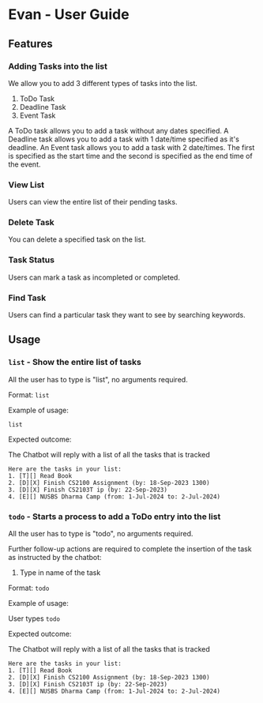 # Evan - User Guide

## Features 

### Adding Tasks into the list

We allow you to add 3 different types of tasks into the list.
1. ToDo Task
2. Deadline Task
3. Event Task

A ToDo task allows you to add a task without any dates specified.
A Deadline task allows you to add a task with 1 date/time specified as it's deadline.
An Event task allows you to add a task with 2 date/times. The first is specified as the start time and the second is specified as the end time of the event.

### View List

Users can view the entire list of their pending tasks.

### Delete Task

You can delete a specified task on the list.

### Task Status

Users can mark a task as incompleted or completed.

### Find Task

Users can find a particular task they want to see by searching keywords.

## Usage

### `list` - Show the entire list of tasks

All the user has to type is "list", no arguments required.

Format: `list`

Example of usage: 

`list`

Expected outcome:

The Chatbot will reply with a list of all the tasks that is tracked

```
Here are the tasks in your list:
1. [T][] Read Book
2. [D][X] Finish CS2100 Assignment (by: 18-Sep-2023 1300)
3. [D][X] Finish CS2103T ip (by: 22-Sep-2023)
4. [E][] NUSBS Dharma Camp (from: 1-Jul-2024 to: 2-Jul-2024)
```

### `todo` - Starts a process to add a ToDo entry into the list

All the user has to type is "todo", no arguments required. 

Further follow-up actions are required to complete the insertion of the task as instructed by the chatbot:
1. Type in name of the task


Format: `todo`

Example of usage: 

User types `todo`

Expected outcome:

The Chatbot will reply with a list of all the tasks that is tracked

```
Here are the tasks in your list:
1. [T][] Read Book
2. [D][X] Finish CS2100 Assignment (by: 18-Sep-2023 1300)
3. [D][X] Finish CS2103T ip (by: 22-Sep-2023)
4. [E][] NUSBS Dharma Camp (from: 1-Jul-2024 to: 2-Jul-2024)
```
